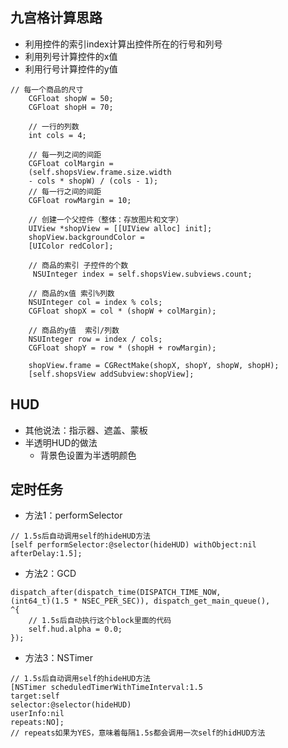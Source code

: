 ## 九宫格计算思路
- 利用控件的索引index计算出控件所在的行号和列号
- 利用列号计算控件的x值
- 利用行号计算控件的y值  
```
// 每一个商品的尺寸
    CGFloat shopW = 50;
    CGFloat shopH = 70;
    
    // 一行的列数
    int cols = 4;
    
    // 每一列之间的间距
    CGFloat colMargin =
    (self.shopsView.frame.size.width 
    - cols * shopW) / (cols - 1);
    // 每一行之间的间距
    CGFloat rowMargin = 10;
    
    // 创建一个父控件（整体：存放图片和文字）
    UIView *shopView = [[UIView alloc] init];
    shopView.backgroundColor =
    [UIColor redColor];
    
    // 商品的索引 子控件的个数
     NSUInteger index = self.shopsView.subviews.count;
    
    // 商品的x值 索引%列数
    NSUInteger col = index % cols;
    CGFloat shopX = col * (shopW + colMargin);
    
    // 商品的y值  索引/列数
    NSUInteger row = index / cols;
    CGFloat shopY = row * (shopH + rowMargin);
    
    shopView.frame = CGRectMake(shopX, shopY, shopW, shopH);
    [self.shopsView addSubview:shopView];
```  
## HUD
- 其他说法：指示器、遮盖、蒙板
- 半透明HUD的做法
    - 背景色设置为半透明颜色

## 定时任务
- 方法1：performSelector

```objc
// 1.5s后自动调用self的hideHUD方法
[self performSelector:@selector(hideHUD) withObject:nil afterDelay:1.5];
```
- 方法2：GCD

```objc
dispatch_after(dispatch_time(DISPATCH_TIME_NOW,  
(int64_t)(1.5 * NSEC_PER_SEC)), dispatch_get_main_queue(),  
^{
    // 1.5s后自动执行这个block里面的代码
    self.hud.alpha = 0.0;
});
```
- 方法3：NSTimer

```objc
// 1.5s后自动调用self的hideHUD方法
[NSTimer scheduledTimerWithTimeInterval:1.5   
target:self   
selector:@selector(hideHUD)   
userInfo:nil 
repeats:NO];
// repeats如果为YES，意味着每隔1.5s都会调用一次self的hidHUD方法
```